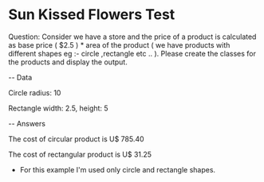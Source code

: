 # Sun Kissed Flowers Test

Question: Consider we have a store and the price of a product is calculated as base price ( $2.5 ) * area of the product ( we have products with different shapes eg :- circle ,rectangle etc .. ). Please create the classes for the products and display the output.

-- Data

Circle radius: 10 

Rectangle width: 2.5, height: 5

-- Answers

The cost of circular product is U$ 785.40

The cost of rectangular product is U$ 31.25

* For this example I'm used only circle and rectangle shapes.
